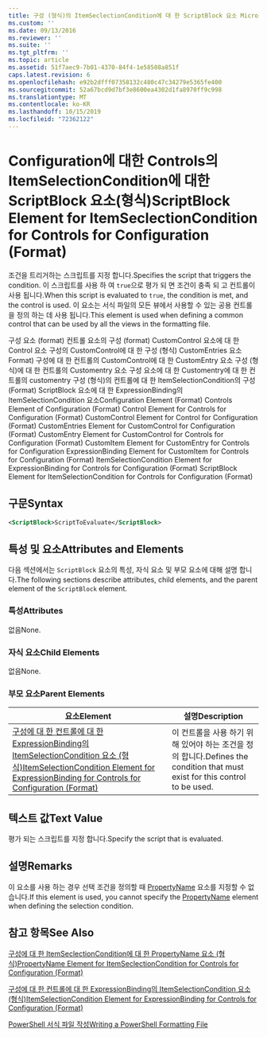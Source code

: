 ```yaml
---
title: 구성 (형식)의 ItemSeclectionCondition에 대 한 ScriptBlock 요소 Microsoft Docs
ms.custom: ''
ms.date: 09/13/2016
ms.reviewer: ''
ms.suite: ''
ms.tgt_pltfrm: ''
ms.topic: article
ms.assetid: 51f7aec9-7b01-4370-84f4-1e58508a851f
caps.latest.revision: 6
ms.openlocfilehash: e92b2dfff07358132c480c47c34279e5365fe400
ms.sourcegitcommit: 52a67bcd9d7bf3e8600ea4302d1fa8970ff9c998
ms.translationtype: MT
ms.contentlocale: ko-KR
ms.lasthandoff: 10/15/2019
ms.locfileid: "72362122"
---
```

# <a name="scriptblock-element-for-itemseclectioncondition-for-controls-for-configuration-format"></a><span data-ttu-id="81722-102">Configuration에 대한 Controls의 ItemSelectionCondition에 대한 ScriptBlock 요소(형식)</span><span class="sxs-lookup"><span data-stu-id="81722-102">ScriptBlock Element for ItemSeclectionCondition for Controls for Configuration (Format)</span></span>

<span data-ttu-id="81722-103">조건을 트리거하는 스크립트를 지정 합니다.</span><span class="sxs-lookup"><span data-stu-id="81722-103">Specifies the script that triggers the condition.</span></span> <span data-ttu-id="81722-104">이 스크립트를 사용 하 여 `true`으로 평가 되 면 조건이 충족 되 고 컨트롤이 사용 됩니다.</span><span class="sxs-lookup"><span data-stu-id="81722-104">When this script is evaluated to `true`, the condition is met, and the control is used.</span></span> <span data-ttu-id="81722-105">이 요소는 서식 파일의 모든 뷰에서 사용할 수 있는 공용 컨트롤을 정의 하는 데 사용 됩니다.</span><span class="sxs-lookup"><span data-stu-id="81722-105">This element is used when defining a common control that can be used by all the views in the formatting file.</span></span>

<span data-ttu-id="81722-106">구성 요소 (format) 컨트롤 요소의 구성 (format) CustomControl 요소에 대 한 Control 요소 구성의 CustomControl에 대 한 구성 (형식) CustomEntries 요소 Format) 구성에 대 한 컨트롤의 CustomControl에 대 한 CustomEntry 요소 구성 (형식)에 대 한 컨트롤의 Customentry 요소 구성 요소에 대 한 Customentry에 대 한 컨트롤의 customentry 구성 (형식)의 컨트롤에 대 한 ItemSelectionCondition의 구성 (Format) ScriptBlock 요소에 대 한 ExpressionBinding의 ItemSelectionCondition 요소</span><span class="sxs-lookup"><span data-stu-id="81722-106">Configuration Element (Format) Controls Element of Configuration (Format) Control Element for Controls for Configuration (Format) CustomControl Element for Control for Configuration (Format) CustomEntries Element for CustomControl for Configuration (Format) CustomEntry Element for CustomControl for Controls for Configuration (Format) CustomItem Element for CustomEntry for Controls for Configuration ExpressionBinding Element for CustomItem for Controls for Configuration (Format) ItemSelectionCondition Element for ExpressionBinding for Controls for Configuration (Format) ScriptBlock Element for ItemSelectionCondition for Controls for Configuration (Format)</span></span>

## <a name="syntax"></a><span data-ttu-id="81722-107">구문</span><span class="sxs-lookup"><span data-stu-id="81722-107">Syntax</span></span>

```xml
<ScriptBlock>ScriptToEvaluate</ScriptBlock>
```

## <a name="attributes-and-elements"></a><span data-ttu-id="81722-108">특성 및 요소</span><span class="sxs-lookup"><span data-stu-id="81722-108">Attributes and Elements</span></span>

<span data-ttu-id="81722-109">다음 섹션에서는 `ScriptBlock` 요소의 특성, 자식 요소 및 부모 요소에 대해 설명 합니다.</span><span class="sxs-lookup"><span data-stu-id="81722-109">The following sections describe attributes, child elements, and the parent element of the `ScriptBlock` element.</span></span>

### <a name="attributes"></a><span data-ttu-id="81722-110">특성</span><span class="sxs-lookup"><span data-stu-id="81722-110">Attributes</span></span>

<span data-ttu-id="81722-111">없음</span><span class="sxs-lookup"><span data-stu-id="81722-111">None.</span></span>

### <a name="child-elements"></a><span data-ttu-id="81722-112">자식 요소</span><span class="sxs-lookup"><span data-stu-id="81722-112">Child Elements</span></span>

<span data-ttu-id="81722-113">없음</span><span class="sxs-lookup"><span data-stu-id="81722-113">None.</span></span>

### <a name="parent-elements"></a><span data-ttu-id="81722-114">부모 요소</span><span class="sxs-lookup"><span data-stu-id="81722-114">Parent Elements</span></span>

|<span data-ttu-id="81722-115">요소</span><span class="sxs-lookup"><span data-stu-id="81722-115">Element</span></span>|<span data-ttu-id="81722-116">설명</span><span class="sxs-lookup"><span data-stu-id="81722-116">Description</span></span>|
|-------------|-----------------|
|[<span data-ttu-id="81722-117">구성에 대 한 컨트롤에 대 한 ExpressionBinding의 ItemSelectionCondition 요소 (형식)</span><span class="sxs-lookup"><span data-stu-id="81722-117">ItemSelectionCondition Element for ExpressionBinding for Controls for Configuration (Format)</span></span>](./itemselectioncondition-element-for-expressionbinding-for-controls-for-configuration-format.md)|<span data-ttu-id="81722-118">이 컨트롤을 사용 하기 위해 있어야 하는 조건을 정의 합니다.</span><span class="sxs-lookup"><span data-stu-id="81722-118">Defines the condition that must exist for this control to be used.</span></span>|

## <a name="text-value"></a><span data-ttu-id="81722-119">텍스트 값</span><span class="sxs-lookup"><span data-stu-id="81722-119">Text Value</span></span>

<span data-ttu-id="81722-120">평가 되는 스크립트를 지정 합니다.</span><span class="sxs-lookup"><span data-stu-id="81722-120">Specify the script that is evaluated.</span></span>

## <a name="remarks"></a><span data-ttu-id="81722-121">설명</span><span class="sxs-lookup"><span data-stu-id="81722-121">Remarks</span></span>

<span data-ttu-id="81722-122">이 요소를 사용 하는 경우 선택 조건을 정의할 때 [PropertyName](./propertyname-element-for-itemseclectioncondition-for-controls-for-configuration-format.md) 요소를 지정할 수 없습니다.</span><span class="sxs-lookup"><span data-stu-id="81722-122">If this element is used, you cannot specify the [PropertyName](./propertyname-element-for-itemseclectioncondition-for-controls-for-configuration-format.md) element when defining the selection condition.</span></span>

## <a name="see-also"></a><span data-ttu-id="81722-123">참고 항목</span><span class="sxs-lookup"><span data-stu-id="81722-123">See Also</span></span>

[<span data-ttu-id="81722-124">구성에 대 한 ItemSeclectionCondition에 대 한 PropertyName 요소 (형식)</span><span class="sxs-lookup"><span data-stu-id="81722-124">PropertyName Element for ItemSeclectionCondition for Controls for Configuration (Format)</span></span>](./propertyname-element-for-itemseclectioncondition-for-controls-for-configuration-format.md)

[<span data-ttu-id="81722-125">구성에 대 한 컨트롤에 대 한 ExpressionBinding의 ItemSelectionCondition 요소 (형식)</span><span class="sxs-lookup"><span data-stu-id="81722-125">ItemSelectionCondition Element for ExpressionBinding for Controls for Configuration (Format)</span></span>](./itemselectioncondition-element-for-expressionbinding-for-controls-for-configuration-format.md)

[<span data-ttu-id="81722-126">PowerShell 서식 파일 작성</span><span class="sxs-lookup"><span data-stu-id="81722-126">Writing a PowerShell Formatting File</span></span>](./writing-a-powershell-formatting-file.md)
